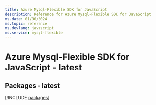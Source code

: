 ```yaml
---
title: Azure Mysql-Flexible SDK for JavaScript
description: Reference for Azure Mysql-Flexible SDK for JavaScript
ms.date: 01/30/2024
ms.topic: reference
ms.devlang: javascript
ms.service: mysql-flexible
---
```

# Azure Mysql-Flexible SDK for JavaScript - latest
## Packages - latest
[!INCLUDE [packages](mysql-flexible-index.md)]